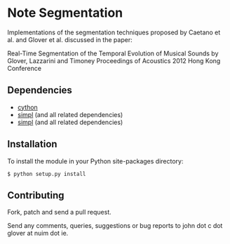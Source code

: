 Note Segmentation
=================

Implementations of the segmentation techniques proposed by Caetano et al.
and Glover et al. discussed in the paper:

Real-Time Segmentation of the Temporal Evolution of Musical Sounds
by Glover, Lazzarini and Timoney
Proceedings of Acoustics 2012 Hong Kong Conference


Dependencies
------------

* [cython](http://cython.org)
* [simpl](http://simplsound.sourceforge.net) (and all related dependencies)
* [simpl](http://simplsound.sourceforge.net) (and all related dependencies)


Installation
------------

To install the module in your Python site-packages directory:

    $ python setup.py install


Contributing
------------

Fork, patch and send a pull request.

Send any comments, queries, suggestions or bug reports to john dot c dot glover at nuim dot ie.
